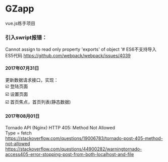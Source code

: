 # GZapp
vue.js练手项目

### 引入swript报错：
  Cannot assign to read only property 'exports' of object '#<Object>
  ES6不支持导入ES5代码 https://github.com/webpack/webpack/issues/4039
  
#### 2017年07月31日
更新数据请求接口，实现：<br/>
☑️ 登陆页面<br/>
☑️ 设置页面<br/>
☑️ 首页焦点，首页列表(静态数据)<br/>

#### 2017年08月01日
Tornado API (Nginx) HTTP 405: Method Not Allowed<br/>
Type = fetch <br/>
https://stackoverflow.com/questions/19006783/tornado-post-405-method-not-allowed <br/>
https://stackoverflow.com/questions/44900282/warningtornado-access405-error-stopping-post-from-both-localhost-and-file